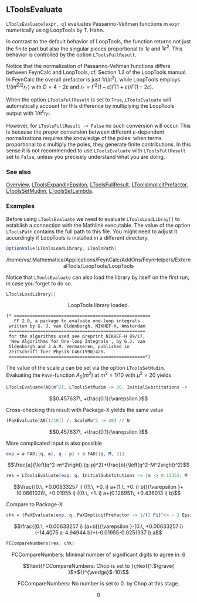 ## LToolsEvaluate

`LToolsEvaluate[expr, q]` evaluates Passarino-Veltman functions in `expr` numerically using LoopTools by T. Hahn.

In contrast to the default behavior of LoopTools, the function returns not just the finite part but also the singular pieces proportional to $1\varepsilon$ and $1\varepsilon^2$. This behavior is controlled by the option `LToolsFullResult`.

Notice that the normalization of Passarino-Veltman functions differs between FeynCalc and LoopTools, cf. Section 1.2 of the LoopTools manual. In FeynCalc the overall prefactor is just $1/(i \pi^2)$, while LoopTools employs $1/(i \pi^{D/2} r_{\Gamma})$ with $D = 4 -2 \varepsilon$ and $r_{\Gamma} = \Gamma^2 (1 - \varepsilon) \Gamma (1 + \varepsilon) / \Gamma(1-2 \varepsilon)$.

When the option `LToolsFullResult` is set to `True`,  `LToolsEvaluate` will automatically  account for this difference by multiplying the LoopTools output with  $1/\pi^{\varepsilon} r_\Gamma$.

However, for `LToolsFullResult -> False` no such conversion will occur. This is because  the proper conversion between different $\varepsilon$-dependent normalizations requires the knowledge of the poles: when terms proportional to $\varepsilon$ multiply the poles, they generate finite contributions. In this sense it is not recommended to use `LToolsEvaluate` with `LToolsFullResult` set to `False`, unless you precisely understand what you are doing.

### See also

[Overview](Extra/FeynHelpers.md), [LToolsExpandInEpsilon](LToolsExpandInEpsilon.md), [LToolsFullResult](LToolsFullResult.md), [LToolsImplicitPrefactor](LToolsImplicitPrefactor.md), [LToolsSetMudim](LToolsSetMudim.md), [LToolsSetLambda](LToolsSetLambda.md).

### Examples

Before using `LToolsEvaluate` we need to evaluate `LToolsLoadLibray[]` to establish a connection with the Mathlink executable. The value of the option `LToolsPath` contains the full path to this file. You might need to adjust it accordingly if LoopTools is installed in a different directory.

```mathematica
OptionValue[LToolsLoadLibrary, LToolsPath]
```

$$\text{/home/vs/.Mathematica/Applications/FeynCalc/AddOns/FeynHelpers/ExternalTools/LoopTools/LoopTools}$$

Notice that `LToolsEvaluate` can also load the library by itself on the first run, in case you forget to do so.

```mathematica
LToolsLoadLibrary[]
```

$$\text{LoopTools library loaded.}$$

```
(* ====================================================
   FF 2.0, a package to evaluate one-loop integrals
 written by G. J. van Oldenborgh, NIKHEF-H, Amsterdam
 ====================================================
 for the algorithms used see preprint NIKHEF-H 89/17,
 'New Algorithms for One-loop Integrals', by G.J. van
 Oldenborgh and J.A.M. Vermaseren, published in 
 Zeitschrift fuer Physik C46(1990)425.
 ====================================================*)
```

The value of the scale $\mu$ can be set via the option `LToolsSetMudim`. Evaluating the `PaVe`-function $A_0(m^2)$ at $m^2 = 1/10$ with $\mu^2=20$ yields

```mathematica
LToolsEvaluate[A0[m^2], LToolsSetMudim -> 20, InitialSubstitutions -> {m^2 -> 1/10}]
```

$$0.457637\, +\frac{0.1}{\varepsilon }$$

Cross-checking this result with Package-X yields the same value

```mathematica
(PaXEvaluate[A0[1/10]] /. ScaleMu^2 -> 20) // N
```

$$0.457637\, +\frac{0.1}{\varepsilon }$$

More complicated input is also possible

```mathematica
exp = a FAD[{q, m}, q - p] + b FAD[{q, M, 2}]
```

$$\frac{a}{\left(q^2-m^2\right).(q-p)^2}+\frac{b}{\left(q^2-M^2\right)^2}$$

```mathematica
res = LToolsEvaluate[exp, q, InitialSubstitutions -> {m -> 0.12352, M -> 5.14321, SPD[p] -> 0.8813}, LToolsImplicitPrefactor -> 1/(2 Pi)^(4 - 2 Epsilon), LToolsSetMudim -> 23^2]
```

$$\frac{(0.\, +0.00633257 i) ((1.\, +0. i) a+(1.\, +0. i) b)}{\varepsilon }+(0.0661028\, +0.01955 i) ((0.\, +1. i) a+(0.128951\, +0.436013 i) b)$$

Compare to Package-X

```mathematica
chk = (PaXEvaluate[exp, q, PaXImplicitPrefactor -> 1/(2 Pi)^(4 - 2 Epsilon)] /. {ScaleMu^2 ->23^2, m -> 0.12352, M -> 5.14321, FCI@SPD[p] -> 0.8813}) // N
```

$$\frac{(0.\, +0.00633257 i) (a+b)}{\varepsilon }-(0.\, +0.00633257 i) (-14.4075 a-4.94944 b)+(-0.01955-0.0251337 i) a$$

```mathematica
FCCompareNumbers[res, chk]
```

$$\text{FCCompareNumbers: Minimal number of significant digits to agree in: }6$$

$$\text{FCCompareNumbers: Chop is set to }\;\text{1.$\grave{ }$*${}^{\wedge}$-10}$$

$$\text{FCCompareNumbers: No number is set to 0. by Chop at this stage. }$$

$$0$$